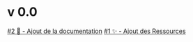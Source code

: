 # v 0.0

[#2 📄 - Ajout de la documentation](https://github.com/Qimon/bobOne/issues/3)
[#1 ✨ - Ajout des Ressources](https://github.com/Qimon/bobOne/issues/1)
